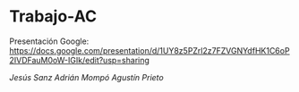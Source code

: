 # Trabajo-AC

Presentación Google: https://docs.google.com/presentation/d/1UY8z5PZrl2z7FZVGNYdfHK1C6oP2IVDFauM0oW-IGIk/edit?usp=sharing

*Jesús* *Sanz* 
*Adrián* *Mompó* 
*Agustín* *Prieto*
